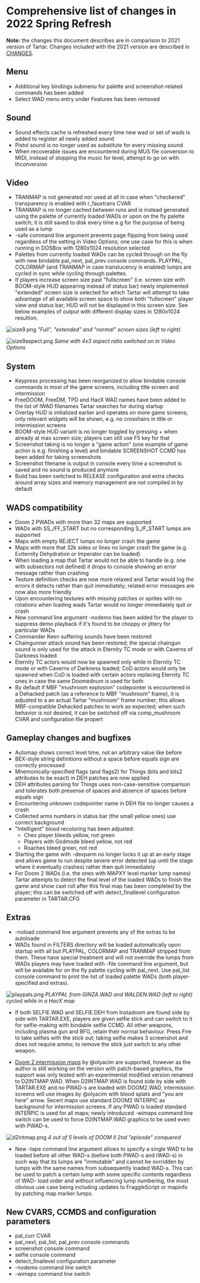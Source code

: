 # Comprehensive list of changes in 2022 Spring Refresh

**Note:** the changes this document describes are in comparison to 2021 version of Tartar.
Changes included with the 2021 version are described in [CHANGES](doc/changes.md).

## Menu

- Additional key bindings submenu for palette and screenshot-related commands has been added
- Select WAD menu entry under Features has been removed

## Sound

- Sound effects cache is refreshed every time new wad or set of wads is added to register all newly added sound
- Pistol sound is no longer used as substitute for every missing sound
- When recoverable issues are encountered during MUS file conversion to MIDI, instead of stopping the music for level, attempt to go on with thconversion

## Video

- TRANMAP is not generated nor used at all in case when "checkered" transparency is enabled with r_fauxtrans CVAR
- TRANMAP is no longer cached between runs and is instead generated using the palette of currently loaded WADs or upon on the fly palette switch; it is still saved to disk every time e.g for the purpose of being used as a lump
- -safe command line argument prevents page flipping from being used regardless of the setting in Video Options; one use case for this is when running in DOSBox with 1280x1024 resolution selected
- Palettes from currently loaded WADs can be cycled through on the fly with new bindable pal_next, pal_prev console commands. PLAYPAL, COLORMAP (and TRANMAP in case translucency is enabled) lumps are cycled in sync while cycling through palettes.
- If players increase screen size past "fullscreen" (i.e. screen size with BOOM-style HUD appearing instead of status bar) newly implemented "extended" screen size is selected for which Tartar will attempt to take advantage of all available screen space to show both "fullscreen" player view and status bar; HUD will not be displayed in this screen size. See below examples of output with different display sizes in 1280x1024 resultion.

![size9.png](size9.png)
  _"Full", "extended" and "normal" screen sizes (left to right)_

![size9aspect.png](size9aspect.png)
  _Same with 4x3 aspect ratio switched on in Video Options_


## System

- Keypress processing has been reorganized to allow bindable console commands in most of the game screens, including title screen and intermission
- FreeDOOM, FreeDM, TPD and HacX WAD names have been added to the list of IWAD filenames Tartar searches for during startup
- Overlay HUD is initialized earlier and operates on more game screens; only relevant widgets will be shown, e.g. no crosshairs in title or intermission screens 
- BOOM-style HUD variant is no longer toggled by pressing + when already at max screen size; players can still use F5 key for that
- Screenshot taking is no longer a "game action" (one example of game action is e.g. finishing a level) and bindable SCREENSHOT CCMD has been added for taking screenshots 
- Screenshot filename is output in console every time a screenshot is saved and no sound is produced anymore
- Build has been switched to RELEASE configuration and extra checks around array sizes and memory management are not compiled in by default

## WADS compatibility

- Doom 2 PWADs with more than 32 maps are supported
- WADs with SS_/FF_START but no corresponding S_/F_START lumps are supported
- Maps with empty REJECT lumps no longer crash the game
- Maps with more that 32k sides or lines no longer crash the game (e.g. Eviternity Dehydration or Imperator can be loaded)
- When loading a map that Tartar would not be able to handle (e.g. one with subsectors not defined) it drops to console showing an error message rather than crashing
- Texture definition checks are now more relaxed and Tartar would log the errors it detects rather than quit immediately; related error messages are now also more friendly
- Upon encountering textures with missing patches or sprites with no rotations when loading wads Tartar would no longer immediately quit or crash
- New command line argument -nodemo has been added for the player to suppress demo playback if it's found to be choppy or jittery for particular WADs
- Commander Keen suffering sounds have been restored
- Chaingunner attack sound has been restored; the special chaingun sound is only used for the attack in Eternity TC mode or with Caverns of Darkness loaded
- Eternity TC actors would now be spawned only while in Eternity TC mode or with Caverns of Darkness loaded; CoD actors would only be spawned when CoD is loaded with certain actors replacing Eternity TC ones in case the same Doomednum is used for both
- By default if MBF "mushroom explosion" codepointer is encountered in a Dehacked patch (as a reference to MBF "mushroom" frame), it is adjusted to a an actual Tartar "mushroom" frame number; this allows MBF-compatible Dehacked patches to work as expected; when such behavior is not desired, it can be switched off via comp_mushroom CVAR and configuration file propert


## Gameplay changes and bugfixes

- Automap shows correct level time, not an arbitrary value like before
- BEX-style string definitions without a space before equals sign are correctly processed
- Mnemonically-specified flags (and flags2) for Things (bits and bits2 attributes to be exact) in DEH patches are now applied
- DEH attributes parsing for Things uses non-case-sensitive comparison and tolerates both presense of spaces and absence of spaces before equals sign
- Encountering unknown codepointer name in DEH file no longer causes a crash
- Collected arms numbers in status bar (the small yellow ones) use correct background
- "Intelligent" blood recoloring has been adjusted:
    - Chex player bleeds yellow, not green
    - Players with Godmode bleed yellow, not red
    - Roaches bleed green, not red
- Starting the game with -devparm no longer locks it up at an early stage and allows game to run despite severe error detected (up until the stage where it eventually crashes) rather then quit immediately
- For Doom 2 WADs (i.e. the ones with MAPXY level marker lump names) Tartar attempts to detect the final level of the loaded WADs to finish the game and show cast roll after this final map has been completed by the player; this can be switched off with detect_finallevel configuration parameter in TARTAR.CFG

## Extras

- -noload command line argument prevents any of the extras to be autoloade
- WADs found in FILTERS directory will be loaded automatically upon startup with all but PLAYPAL, COLORMAP and TRANMAP stripped from them. These have special treatment and will not override the lumps from WADs players may have loaded with -file command line argument, but will be available for on the fly palette cycling with pal_next. Use pal_list console command to print the list of loaded palette WADs (both player-specified and extras). 

![playpals.png](playpals.png)
  _PLAYPAL from GINZA.WAD and WALDEN.WAD (left to right) cycled while in a HacX map_

- If both SELFIE.WAD and SELFIE.DEH from Instadoom are found side by side with TARTAR.EXE, players are given selfie stick and can switch to it for selfie-making with bindable selfie CCMD. All other weapons, including plasma gun and BFG, retain their normal behaviour. Press Fire to take selfies with the stick out; taking selfie makes 3 screenshot and does not require ammo; to remove the stick just switch to any other weapon.

- [Doom 2 intermission maps](https://www.doomworld.com/forum/topic/129057) by @olyacim are supported, however as the author is still working on the version with patch-based graphics, the support was only tested with an experimental modified version renamed to D2INTMAP.WAD. When D2INTMAP.WAD is found side by side with TARTAR.EXE and no PWAD-s are loaded with DOOM2.WAD, intermission screens will use images by @olyacim with blood splats and "you are here" arrow. Secert maps use standard DOOM2 INTERPIC as background for intermission screens. If any PWAD is loaded standard INTERPIC is used for all maps; newly introduced -wimaps command line switch can be used to force D2INTMAP.WAD graphics to be used even with PWAD-s.  

![d2intmap.png](d2intmap.png)
  _4 out of 5 levels of DOOM II 2nd "episode" conquered_

- New -tape command line argument allows to specify a single WAD to be loaded before all other WAD-s (before both PWAD-s and IWAD-s) in such way that its lumps are "immutable" and cannot be ovrridden by lumps with the same names from subsequently loaded WAD-s. This can be used to patch a certain lump with some specific contents regardless of WAD- load order and without influencing lump numbering, the most obvious use case being including updates to FraggleScript or mapinfo by patching map marker lumps.


## New CVARS, CCMDS and configuration parameters

- pal_curr CVAR
- pal_next, pal_list, pal_prev console commands
- screenshot console command
- selfie console command
- detect_finallevel configuration parameter
- -nodemo command line switch
- -wimaps command line switch
